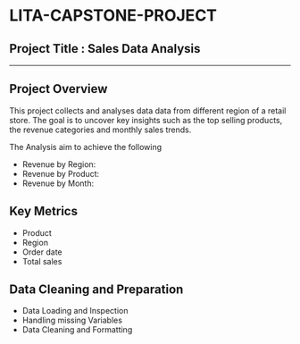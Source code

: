 # LITA-CAPSTONE-PROJECT


## Project Title : Sales Data Analysis
---


## Project Overview

This project collects and analyses data data from different region of a retail store. The goal is to uncover key insights such as the top selling products, the revenue categories and monthly sales trends.

The Analysis aim to achieve the following
* Revenue by Region:
* Revenue by Product:
* Revenue by Month:


## Key Metrics
* Product
* Region
* Order date
* Total sales


## Data Cleaning and Preparation
* Data Loading and Inspection
* Handling missing Variables
* Data Cleaning and Formatting
